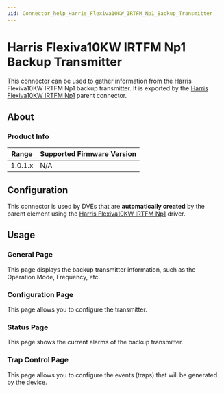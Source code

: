 ```yaml
---
uid: Connector_help_Harris_Flexiva10KW_IRTFM_Np1_Backup_Transmitter
---
```


# Harris Flexiva10KW IRTFM Np1 Backup Transmitter

This connector can be used to gather information from the Harris Flexiva10KW IRTFM Np1 backup transmitter. It is exported by the [Harris Flexiva10KW IRTFM Np1](xref:Connector_help_Harris_Flexiva10KW_IRTFM_Np1) parent connector.

## About

### Product Info

| Range | Supported Firmware Version |
|------------------|-----------------------------|
| 1.0.1.x          | N/A                         |

## Configuration

This connector is used by DVEs that are **automatically created** by the parent element using the [Harris Flexiva10KW IRTFM Np1](xref:Connector_help_Harris_Flexiva10KW_IRTFM_Np1) driver.

## Usage

### General Page

This page displays the backup transmitter information, such as the Operation Mode, Frequency, etc.

### Configuration Page

This page allows you to configure the transmitter.

### Status Page

This page shows the current alarms of the backup transmitter.

### Trap Control Page

This page allows you to configure the events (traps) that will be generated by the device.
